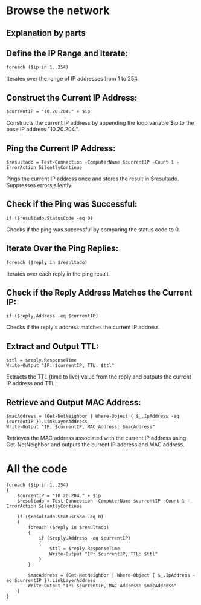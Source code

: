 # Browse the network

## Explanation by parts

## Define the IP Range and Iterate:
```
foreach ($ip in 1..254)
```
Iterates over the range of IP addresses from 1 to 254.

## Construct the Current IP Address:
```
$currentIP = "10.20.204." + $ip
```
Constructs the current IP address by appending the loop variable $ip to the base IP address "10.20.204.".

## Ping the Current IP Address:
```
$resultado = Test-Connection -ComputerName $currentIP -Count 1 -ErrorAction SilentlyContinue
```
Pings the current IP address once and stores the result in $resultado. Suppresses errors silently.

## Check if the Ping was Successful:
```
if ($resultado.StatusCode -eq 0)
```
Checks if the ping was successful by comparing the status code to 0.

## Iterate Over the Ping Replies:
```
foreach ($reply in $resultado)
```
Iterates over each reply in the ping result.

## Check if the Reply Address Matches the Current IP:
```
if ($reply.Address -eq $currentIP)
```
Checks if the reply's address matches the current IP address.

## Extract and Output TTL:
```
$ttl = $reply.ResponseTime
Write-Output "IP: $currentIP, TTL: $ttl"
```
Extracts the TTL (time to live) value from the reply and outputs the current IP address and TTL.

## Retrieve and Output MAC Address:
```
$macAddress = (Get-NetNeighbor | Where-Object { $_.IpAddress -eq $currentIP }).LinkLayerAddress
Write-Output "IP: $currentIP, MAC Address: $macAddress"
```
Retrieves the MAC address associated with the current IP address using Get-NetNeighbor and outputs the current IP address and MAC address.

# All the code
```
foreach ($ip in 1..254)
{
    $currentIP = "10.20.204." + $ip
    $resultado = Test-Connection -ComputerName $currentIP -Count 1 -ErrorAction SilentlyContinue

    if ($resultado.StatusCode -eq 0)
    {
        foreach ($reply in $resultado)
        {
            if ($reply.Address -eq $currentIP)
            {
                $ttl = $reply.ResponseTime
                Write-Output "IP: $currentIP, TTL: $ttl"
            }
        }

        $macAddress = (Get-NetNeighbor | Where-Object { $_.IpAddress -eq $currentIP }).LinkLayerAddress
        Write-Output "IP: $currentIP, MAC Address: $macAddress"
    }
}

```